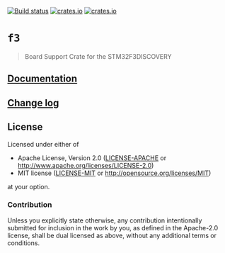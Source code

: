 [![Build status](https://travis-ci.org/japaric/f3.svg?branch=master)](https://travis-ci.org/japaric/f3)
[![crates.io](https://img.shields.io/crates/d/f3.svg)](https://crates.io/crates/f3)
[![crates.io](https://img.shields.io/crates/v/f3.svg)](https://crates.io/crates/f3)

# `f3`

> Board Support Crate for the STM32F3DISCOVERY

[STM32F3DISCOVERY]: http://www.st.com/en/evaluation-tools/stm32f3discovery.html

## [Documentation](https://docs.rs/f3)

## [Change log](CHANGELOG.md)

## License

Licensed under either of

- Apache License, Version 2.0 ([LICENSE-APACHE](LICENSE-APACHE) or
  http://www.apache.org/licenses/LICENSE-2.0)
- MIT license ([LICENSE-MIT](LICENSE-MIT) or http://opensource.org/licenses/MIT)

at your option.

### Contribution

Unless you explicitly state otherwise, any contribution intentionally submitted
for inclusion in the work by you, as defined in the Apache-2.0 license, shall be
dual licensed as above, without any additional terms or conditions.
